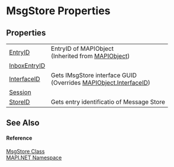 # MsgStore Properties




## Properties
<table>
<tr>
<td><a href="361b1fae-bad7-de5a-f54e-55df88c08a15.md">EntryID</a></td>
<td>EntryID of MAPIObject<br />(Inherited from <a href="6aa245b8-3fdd-0cd0-a3f7-bdccb4596d2c.md">MAPIObject</a>)</td></tr>
<tr>
<td><a href="82e13779-c1ad-7a47-7d53-4ad3c72046c8.md">InboxEntryID</a></td>
<td> </td></tr>
<tr>
<td><a href="27a3f27a-ca5f-ea99-f1c3-be193b50fcd1.md">InterfaceID</a></td>
<td>Gets IMsgStore interface GUID<br />(Overrides <a href="760157ae-77d7-574f-57ee-ff447325863b.md">MAPIObject.InterfaceID</a>)</td></tr>
<tr>
<td><a href="4184e0af-c58d-999e-9ba3-1bb67d10c6cb.md">Session</a></td>
<td> </td></tr>
<tr>
<td><a href="df001370-520e-03e2-d2a7-1bc7d4dad2c4.md">StoreID</a></td>
<td>Gets entry identificatio of Message Store</td></tr>
</table>

## See Also


#### Reference
<a href="6f2a2863-4894-51bc-e286-04b5a90167ef.md">MsgStore Class</a>  
<a href="5bef4637-66f8-16d4-e5f4-4d0da57a1538.md">MAPI.NET Namespace</a>  
